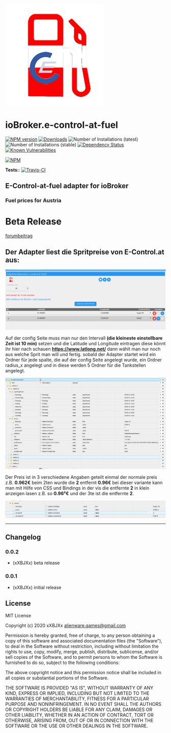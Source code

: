 ![Logo](admin/e-control-at-fuel.png)

# ioBroker.e-control-at-fuel

[![NPM version](http://img.shields.io/npm/v/iobroker.e-control-at-fuel.svg)](https://www.npmjs.com/package/iobroker.e-control-at-fuel)
[![Downloads](https://img.shields.io/npm/dm/iobroker.e-control-at-fuel.svg)](https://www.npmjs.com/package/iobroker.e-control-at-fuel)
![Number of Installations (latest)](http://iobroker.live/badges/e-control-at-fuel-installed.svg)
![Number of Installations (stable)](http://iobroker.live/badges/e-control-at-fuel-stable.svg)
[![Dependency Status](https://img.shields.io/david/xXBJXx/iobroker.e-control-at-fuel.svg)](https://david-dm.org/xXBJXx/iobroker.e-control-at-fuel)
[![Known Vulnerabilities](https://snyk.io/test/github/xXBJXx/ioBroker.e-control-at-fuel/badge.svg)](https://snyk.io/test/github/xXBJXx/ioBroker.e-control-at-fuel)

[![NPM](https://nodei.co/npm/iobroker.e-control-at-fuel.png?downloads=true)](https://nodei.co/npm/iobroker.e-control-at-fuel/)

**Tests:**: [![Travis-CI](http://img.shields.io/travis/xXBJXx/ioBroker.e-control-at-fuel/master.svg)](https://travis-ci.org/xXBJXx/ioBroker.e-control-at-fuel)

## E-Control-at-fuel adapter for ioBroker

### Fuel prices for Austria

# Beta Release
[forumbeitrag](https://forum.iobroker.net/topic/33033/e-control-at-fuel-kraftstoffpreise-f%C3%BCr-%C3%B6sterreich)

## Der Adapter liest die Spritpreise von E-Control.at aus:

![config](admin/config.png)

Auf der config Seite muss man nur den Intervall **(die kleineste einstellbare Zeit ist 10 min)** setzen und die Latitude und Longitude eintragen diese könnt ihr hier nach schauen **https://www.latlong.net/** dann wählt man nur noch aus welche Sprit man will und fertig.
sobald der Adapter startet wird ein Ordner für jede spalte, die auf der config Seite angelegt wurde, ein Ordner radius_x angelegt und in diese werden 5 Ordner für die Tankstellen angelegt.

![config](admin/objects.png)

Der Preis ist in 3 verschiedene Angaben geteilt einmal der normale preis z.B. **0.962€** beim 2ten wurde die **2** entfernt **0.96€** bei dieser variante kann man mit Hilfe von CSS und Bindings in der vis die entfernte **2** in klein anzeigen lasen z.B. so **0.96²€** und der 3te ist die entfernte **2**.

![config](admin/price.png)

____________________________
## Changelog

### 0.0.2

- (xXBJXx) beta release

### 0.0.1

- (xXBJXx) initial release

## License

MIT License

Copyright (c) 2020 xXBJXx <alienware.games@gmail.com>

Permission is hereby granted, free of charge, to any person obtaining a copy
of this software and associated documentation files (the "Software"), to deal
in the Software without restriction, including without limitation the rights
to use, copy, modify, merge, publish, distribute, sublicense, and/or sell
copies of the Software, and to permit persons to whom the Software is
furnished to do so, subject to the following conditions:

The above copyright notice and this permission notice shall be included in all
copies or substantial portions of the Software.

THE SOFTWARE IS PROVIDED "AS IS", WITHOUT WARRANTY OF ANY KIND, EXPRESS OR
IMPLIED, INCLUDING BUT NOT LIMITED TO THE WARRANTIES OF MERCHANTABILITY,
FITNESS FOR A PARTICULAR PURPOSE AND NONINFRINGEMENT. IN NO EVENT SHALL THE
AUTHORS OR COPYRIGHT HOLDERS BE LIABLE FOR ANY CLAIM, DAMAGES OR OTHER
LIABILITY, WHETHER IN AN ACTION OF CONTRACT, TORT OR OTHERWISE, ARISING FROM,
OUT OF OR IN CONNECTION WITH THE SOFTWARE OR THE USE OR OTHER DEALINGS IN THE
SOFTWARE.
